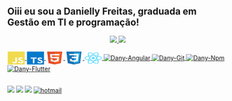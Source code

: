## Oiii eu sou a Danielly Freitas, graduada em Gestão em TI e programação!
<div align="center">
  <a href="https://github.com/Daniellyfreitasc">
  <img height="180em" src="https://github-readme-stats.vercel.app/api?username=Daniellyfreitasc&show_icons=true&theme=dracula&include_all_commits=true&count_private=true"/>
  <img height="180em" src="https://github-readme-stats.vercel.app/api/top-langs/?username=Daniellyfreitasc&layout=compact&langs_count=7&theme=dracula"/>
</div>
<div style="display: inline_block"><br>
  <img align="center" alt="Dany-Js" height="30" width="40" src="https://raw.githubusercontent.com/devicons/devicon/master/icons/javascript/javascript-plain.svg">
  <img align="center" alt="Dany-Ts" height="30" width="40" src="https://raw.githubusercontent.com/devicons/devicon/master/icons/typescript/typescript-plain.svg">
  <img align="center" alt="Dany-HTML" height="30" width="40" src="https://raw.githubusercontent.com/devicons/devicon/master/icons/html5/html5-original.svg">
  <img align="center" alt="Dany-CSS" height="30" width="40" src="https://raw.githubusercontent.com/devicons/devicon/master/icons/css3/css3-original.svg">
  <img align="center" alt="Dany-React" height="30" width="40" src="https://raw.githubusercontent.com/devicons/devicon/master/icons/react/react-original.svg">
  <img align="center" alt="Dany-Angular" height="30" width="40" src="https://img.icons8.com/color/96/000000/angularjs.png" title="Angular" />
  <img align="center" alt="Dany-Git" height="30" width="40" src="https://img.icons8.com/color/96/000000/git.png" title="Git"/>
  <img align="center" alt="Dany-Npm" height="30" width="40" src="https://img.icons8.com/color/96/000000/npm.png" title="Npm" />
  <img align="center" alt="Dany-Flutter" height="30" width="40" src="https://img.icons8.com/color/96/000000/flutter.png" title="Flutter"/>
  
  ##
 
<div> 
  <a href="https://instagram.com/danyfreitasc" target="_blank"><img src="https://img.shields.io/badge/-Instagram-%23E4405F?style=for-the-badge&logo=instagram&logoColor=white" target="_blank"></a>
 <a href="https://discord.gg/866732938569580544" target="_blank"><img src="https://img.shields.io/badge/Discord-7289DA?style=for-the-badge&logo=discord&logoColor=white" target="_blank"></a> 
 <a href="https://www.linkedin.com/in/daniellyfreitasc" target="_blank"><img src="https://img.shields.io/badge/-LinkedIn-%230077B5?style=for-the-badge&logo=linkedin&logoColor=white" target="_blank"></a> 
 <a href = "mailto:daniellyfreitasc@hotmail.com"><img src="https://img.icons8.com/nolan/96/email.png" width="35" title="hotmail" /></a>
</div>
